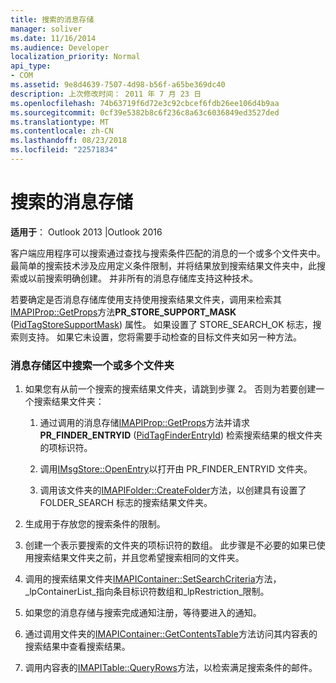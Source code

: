 ```yaml
---
title: 搜索的消息存储
manager: soliver
ms.date: 11/16/2014
ms.audience: Developer
localization_priority: Normal
api_type:
- COM
ms.assetid: 9e8d4639-7507-4d98-b56f-a65be369dc40
description: 上次修改时间： 2011 年 7 月 23 日
ms.openlocfilehash: 74b63719f6d72e3c92cbcef6fdb26ee106d4b9aa
ms.sourcegitcommit: 0cf39e5382b8c6f236c8a63c6036849ed3527ded
ms.translationtype: MT
ms.contentlocale: zh-CN
ms.lasthandoff: 08/23/2018
ms.locfileid: "22571834"
---
```

# <a name="searching-a-message-store"></a>搜索的消息存储

**适用于**： Outlook 2013 |Outlook 2016 
  
客户端应用程序可以搜索通过查找与搜索条件匹配的消息的一个或多个文件夹中。 最简单的搜索技术涉及应用定义条件限制，并将结果放到搜索结果文件夹中，此搜索或以前搜索明确创建。 并非所有的消息存储库支持这种技术。 

若要确定是否消息存储库使用支持使用搜索结果文件夹，调用来检索其[IMAPIProp::GetProps](imapiprop-getprops.md)方法**PR\_STORE_SUPPORT_MASK** ([PidTagStoreSupportMask](pidtagstoresupportmask-canonical-property.md)) 属性。 如果设置了 STORE_SEARCH_OK 标志，搜索则支持。 如果它未设置，您将需要手动检查的目标文件夹如另一种方法。
  
### <a name="to-search-one-or-more-folders-in-a-message-store"></a>消息存储区中搜索一个或多个文件夹
  
1. 如果您有从前一个搜索的搜索结果文件夹，请跳到步骤 2。 否则为若要创建一个搜索结果文件夹：
    
    1. 通过调用的消息存储[IMAPIProp::GetProps](imapiprop-getprops.md)方法并请求**PR_FINDER_ENTRYID** ([PidTagFinderEntryId](pidtagfinderentryid-canonical-property.md)) 检索搜索结果的根文件夹的项标识符。
        
    2. 调用[IMsgStore::OpenEntry](imsgstore-openentry.md)以打开由 PR_FINDER_ENTRYID 文件夹。 
        
    3. 调用该文件夹的[IMAPIFolder::CreateFolder](imapifolder-createfolder.md)方法，以创建具有设置了 FOLDER_SEARCH 标志的搜索结果文件夹。 
    
2. 生成用于存放您的搜索条件的限制。 
    
3. 创建一个表示要搜索的文件夹的项标识符的数组。 此步骤是不必要的如果已使用搜索结果文件夹之前，并且您希望搜索相同的文件夹。
    
4. 调用的搜索结果文件夹[IMAPIContainer::SetSearchCriteria](imapicontainer-setsearchcriteria.md)方法， _lpContainerList_指向条目标识符数组和_lpRestriction_限制。 
    
5. 如果您的消息存储与搜索完成通知注册，等待要进入的通知。
    
6. 通过调用文件夹的[IMAPIContainer::GetContentsTable](imapicontainer-getcontentstable.md)方法访问其内容表的搜索结果中查看搜索结果。 
    
7. 调用内容表的[IMAPITable::QueryRows](imapitable-queryrows.md)方法，以检索满足搜索条件的邮件。 
    

